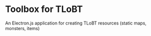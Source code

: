 # Toolbox for TLoBT

An Electron.js application for creating TLoBT resources (static maps, monsters, items)

